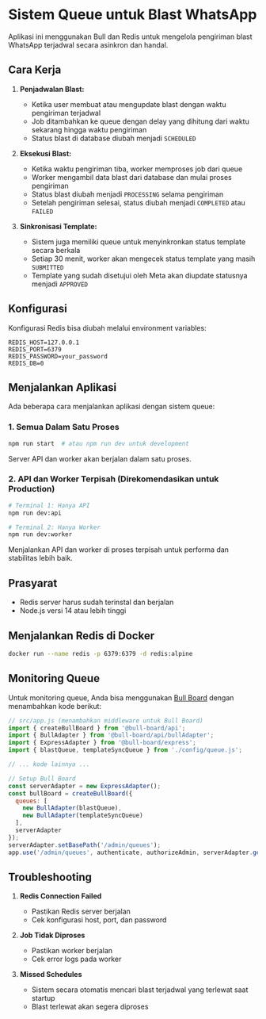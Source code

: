 # Sistem Queue untuk Blast WhatsApp

Aplikasi ini menggunakan Bull dan Redis untuk mengelola pengiriman blast WhatsApp terjadwal secara asinkron dan handal.

## Cara Kerja

1. **Penjadwalan Blast:**
   - Ketika user membuat atau mengupdate blast dengan waktu pengiriman terjadwal
   - Job ditambahkan ke queue dengan delay yang dihitung dari waktu sekarang hingga waktu pengiriman
   - Status blast di database diubah menjadi `SCHEDULED`

2. **Eksekusi Blast:**
   - Ketika waktu pengiriman tiba, worker memproses job dari queue
   - Worker mengambil data blast dari database dan mulai proses pengiriman
   - Status blast diubah menjadi `PROCESSING` selama pengiriman
   - Setelah pengiriman selesai, status diubah menjadi `COMPLETED` atau `FAILED`

3. **Sinkronisasi Template:**
   - Sistem juga memiliki queue untuk menyinkronkan status template secara berkala
   - Setiap 30 menit, worker akan mengecek status template yang masih `SUBMITTED`
   - Template yang sudah disetujui oleh Meta akan diupdate statusnya menjadi `APPROVED`

## Konfigurasi

Konfigurasi Redis bisa diubah melalui environment variables:

```
REDIS_HOST=127.0.0.1
REDIS_PORT=6379
REDIS_PASSWORD=your_password
REDIS_DB=0
```

## Menjalankan Aplikasi

Ada beberapa cara menjalankan aplikasi dengan sistem queue:

### 1. Semua Dalam Satu Proses

```bash
npm run start  # atau npm run dev untuk development
```

Server API dan worker akan berjalan dalam satu proses.

### 2. API dan Worker Terpisah (Direkomendasikan untuk Production)

```bash
# Terminal 1: Hanya API
npm run dev:api

# Terminal 2: Hanya Worker
npm run dev:worker
```

Menjalankan API dan worker di proses terpisah untuk performa dan stabilitas lebih baik.

## Prasyarat

- Redis server harus sudah terinstal dan berjalan
- Node.js versi 14 atau lebih tinggi

## Menjalankan Redis di Docker

```bash
docker run --name redis -p 6379:6379 -d redis:alpine
```

## Monitoring Queue

Untuk monitoring queue, Anda bisa menggunakan [Bull Board](https://github.com/felixmosh/bull-board) dengan menambahkan kode berikut:

```javascript
// src/app.js (menambahkan middleware untuk Bull Board)
import { createBullBoard } from '@bull-board/api';
import { BullAdapter } from '@bull-board/api/bullAdapter';
import { ExpressAdapter } from '@bull-board/express';
import { blastQueue, templateSyncQueue } from './config/queue.js';

// ... kode lainnya ...

// Setup Bull Board
const serverAdapter = new ExpressAdapter();
const bullBoard = createBullBoard({
  queues: [
    new BullAdapter(blastQueue),
    new BullAdapter(templateSyncQueue)
  ],
  serverAdapter
});
serverAdapter.setBasePath('/admin/queues');
app.use('/admin/queues', authenticate, authorizeAdmin, serverAdapter.getRouter());
```

## Troubleshooting

1. **Redis Connection Failed**
   - Pastikan Redis server berjalan
   - Cek konfigurasi host, port, dan password

2. **Job Tidak Diproses**
   - Pastikan worker berjalan 
   - Cek error logs pada worker

3. **Missed Schedules**
   - Sistem secara otomatis mencari blast terjadwal yang terlewat saat startup
   - Blast terlewat akan segera diproses 
